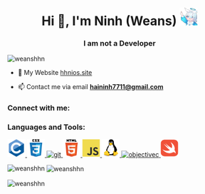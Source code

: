 
<h1 align="center">Hi 👋, I'm Ninh (Weans) <img src="https://github.com/WeansHHN/weanshhn.github.io/blob/main/img/gif/gifwaifu.gif?raw=true" alt="weanshhn" width="40" height="40"/></h1>
<h3 align="center">I am not a Developer</h3>

<p align="left"> <img src="https://komarev.com/ghpvc/?username=weanshhn&label=Profile%20views&color=0e75b6&style=flat" alt="weanshhn" /> </p>

- 📝 My Website [hhnios.site](https://hhnios.site)

- 📫 Contact me via email **haininh7711@gmail.com**

<h3 align="left">Connect with me:</h3>
<a href="https://www.facebook.com/weansios"><i class="fab fa-facebook"></i></a>
                            <a href="https://www.youtube.com/@hhnios5013"><i class="fab fa-youtube"></i></a>
                            <a href="https://github.com/WeansHHN"><i class="fab fa-github"></i></a>
                            <a href="https://twitter.com/@hhnios_weans"><i class="fab fa-twitter"></i></a>
                            <a href="https://t.me/Weans_HHN"><i class="fab fa-telegram"></i></a>
<p align="left">
</p>

<h3 align="left">Languages and Tools:</h3>
<p align="left"> <a href="https://www.cprogramming.com/" target="_blank" rel="noreferrer"> <img src="https://raw.githubusercontent.com/devicons/devicon/master/icons/c/c-original.svg" alt="c" width="40" height="40"/> </a> <a href="https://www.w3schools.com/css/" target="_blank" rel="noreferrer"> <img src="https://raw.githubusercontent.com/devicons/devicon/master/icons/css3/css3-original-wordmark.svg" alt="css3" width="40" height="40"/> </a> <a href="https://git-scm.com/" target="_blank" rel="noreferrer"> <img src="https://www.vectorlogo.zone/logos/git-scm/git-scm-icon.svg" alt="git" width="40" height="40"/> </a> <a href="https://www.w3.org/html/" target="_blank" rel="noreferrer"> <img src="https://raw.githubusercontent.com/devicons/devicon/master/icons/html5/html5-original-wordmark.svg" alt="html5" width="40" height="40"/> </a> <a href="https://developer.mozilla.org/en-US/docs/Web/JavaScript" target="_blank" rel="noreferrer"> <img src="https://raw.githubusercontent.com/devicons/devicon/master/icons/javascript/javascript-original.svg" alt="javascript" width="40" height="40"/> </a> <a href="https://www.linux.org/" target="_blank" rel="noreferrer"> <img src="https://raw.githubusercontent.com/devicons/devicon/master/icons/linux/linux-original.svg" alt="linux" width="40" height="40"/> </a> <a href="https://developer.apple.com/library/archive/documentation/Cocoa/Conceptual/ProgrammingWithObjectiveC/Introduction/Introduction.html" target="_blank" rel="noreferrer"> <img src="https://www.vectorlogo.zone/logos/apple_objectivec/apple_objectivec-icon.svg" alt="objectivec" width="40" height="40"/> </a> <a href="https://developer.apple.com/swift/" target="_blank" rel="noreferrer"> <img src="https://raw.githubusercontent.com/devicons/devicon/master/icons/swift/swift-original.svg" alt="swift" width="40" height="40"/> </a> </p>

<p><img align="left" src="https://github-readme-stats.vercel.app/api/top-langs?username=weanshhn&show_icons=true&locale=en&layout=compact" alt="weanshhn" /></p>

<p>&nbsp;<img align="center" src="https://github-readme-stats.vercel.app/api?username=weanshhn&show_icons=true&locale=en" alt="weanshhn" /></p>

<p><img align="center" src="https://github-readme-streak-stats.herokuapp.com/?user=weanshhn&" alt="weanshhn" /></p>
